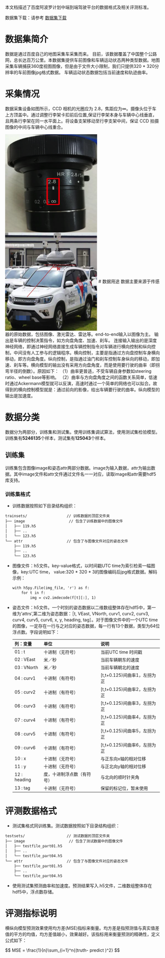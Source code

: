 本文档描述了百度阿波罗计划中端到端驾驶平台的数据格式及相关评测标准。

数据集下载：请参考 [数据集下载](https://console.bce.baidu.com/apollo/task/download#/apollo/home)

# 数据集简介

数据是通过百度自己的地图采集车采集而来。 目前，该数据覆盖了中国整个公路网，总长达百万公里。本数据集提供车前图像和车辆运动状态两种类型数据。地图采集车辆捕获360度视图图像，但是由于文件大小限制，我们只提供320 * 320分辨率的车前图像jpg格式数据。 车辆运动状态数据包括当前速度和轨迹曲率。
# 采集情况
数据采集设备如图所示，CCD 相机的光圈应为 2.8，焦距应为∞。摄像头位于车上方顶盖中。通过调整行李架卡扣前后位置,保证行李架本身与车辆中心线垂直，且两条行李架在同一水平面上。将设备支架移动至行李支架中间，保证 CCD 拍摄图像的中间与车辆中心线重合。

 <img src="./png_resource/1.png" width = "300" height = "320" align=center /> 
 <img src="./png_resource/2.png" width = "300" height = "320" align=center />
# 数据用途
数据主要来源于传感器的原始数据，包括图像、激光雷达、雷达等。end-to-end输入以图像为主。 输出是车辆的控制决策指令，如方向盘角度、加速、刹车。 连接输入输出的是深度神经网络，即通过神经网络直接生成车辆控制指令对车辆进行横向控制和纵向控制，中间没有人工参与的逻辑程序。横向控制，主要是指通过方向盘控制车身横向移动，即方向盘角度。纵向控制，是指通过油门和刹车控制车身纵向的移动，即加速、刹车等。横向模型的输出没有采用方向盘角度，而是使用要行驶的曲率（即拐弯半径的倒数）。原因如下：
（1）曲率更普适，不受车辆自身参数如steering ratio、wheel base等影响。
（2）曲率与方向盘角度之间的函数关系简单，低速时通过Ackermann模型就可以反演，高速时通过一个简单的网络也可以拟合。故得到的横向控制模型就是：通过前向的影像，给出车辆要行驶的曲率。纵向模型的输出是加速度。

# 数据分类
数据分为两部分，训练集和测试集。使用训练集调试算法，使用测试集检验模型。训练集有**5246135**个样本，测试集有**125043**个样本。
## 训练集
训练集包含图像image和姿态attr两部分数据。image为输入数据，attr为输出数据。其中image文件和attr文件通过文件名一一对应，读取image和attr需要hdf5库支持。
### 训练集格式
* 训练数据按照如下目录结构组织：

```
trainsets/				    // 训练数据的顶层文件夹
├── image					 // 包含了训练数据中的图像文件
│   ├── 119.h5
│   ├── ..
│   └── 123.h5
└── attr					// 包含了与图像文件对应的姿态文件
    ├── 119.h5
    ├── ..
    └── 123.h5
```


* 图像文件：h5文件。key-value格式，以时间戳UTC time为索引检索一幅图像，key:UTC time， value:320 * 320 * 3的图像编码后jpg格式数据。解码示例：

	```
	with h5py.File(img_file, 'r') as f:
		for t in f:
			img = cv2.imdecode(f[t][:], 1)

	```

* 姿态文件：h5文件。一个时刻的姿态数据以二维数组整体存在hdf5中，第一维为’attrs’,第二维为姿态数据：［t, VEast, VNorth, curv1, curv2, curv3, curv4, curv5, curv6, x, y, heading, tag］。对于图像文件中的一个UTC time的图像，一定存在一行与之对应的姿态数据，每一行有13个数据，类型为64位浮点数。字段说明如下：

	列：变量 | 单位 | 说明
	------------ | ------------- | ------------
	01 : t | 十进制（无符号） | 当前UTC time 时间戳
	02 : VEast|	米／秒 | 当前车辆朝东的速度
	03 : VNorth|	米／秒 | 当前车辆朝北的速度
	04 : curv1 | 十进制（有符号) | [t,t+0.125)间曲率1，左拐为正
	05 : curv2 | 十进制（有符号） | [t,t+0.125)间曲率2，左拐为正
	06 : curv3 | 十进制（有符号） | [t,t+0.125)间曲率3，左拐为正
	07 : curv4 | 十进制（有符号） | [t,t+0.125)间曲率4，左拐为正
	08 : curv5 | 十进制（有符号） | [t,t+0.125)间曲率5，左拐为正
	09 : curv6 | 十进制（有符号） | [t,t+0.125)间曲率6，左拐为正
	10 : x | 十进制（无符号） | 与正东向x轴的相对位移
	11 : y | 十进制（无符号） | 与正北向y轴的相对位移
	12 : heading | 度，十进制浮点数（有符号） | 与北向的顺时针夹角
	13 : tag | 十进制（无符号） | 保留的标记位，暂未使用

# 评测数据格式
* 测试集格式同训练集。测试数据按照如下目录结构组织：

```
testsets/				    // 测试数据的顶层文件夹
├── image					 // 包含了测试数据中的图像文件
│   ├── testfile_part01.h5
│   ├── ..
│   └── testfile_part04.h5
└── attr					// 包含了与图像文件对应的姿态文件
    ├── testfile_part01.h5
    ├── ..
    └── testfile_part04.h5
```
* 使用测试集预测曲率和加速度。预测结果写入.h5文件，二维数组整体存在hdf5中，浮点数存储。

# 评测指标说明
横纵向模型预测效果使用均方差(MSE)指标来衡量。均方差是指预测值与真实值差值的平方的均值，均方差值越小，效果越好。该指标用来衡量预测的精确性，定义公式如下：

<p>
$$ MSE = \frac{1}{n}\sum_{i=1}^n{(truth- predict )^2} $$
</p>
